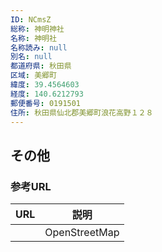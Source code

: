 ```yaml
---
ID: NCmsZ
総称: 神明神社
名称: 神明社
名称読み: null
別名: null
都道府県: 秋田県
区域: 美郷町
緯度: 39.4564603
経度: 140.6212793
郵便番号: 0191501
住所: 秋田県仙北郡美郷町浪花高野１２８
---
```


## その他

### 参考URL

| URL | 説明          |
| --- | ------------- |
|     | OpenStreetMap |
